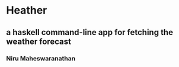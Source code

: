 # Heather

## a haskell command-line app for fetching the weather forecast

### Niru Maheswaranathan
